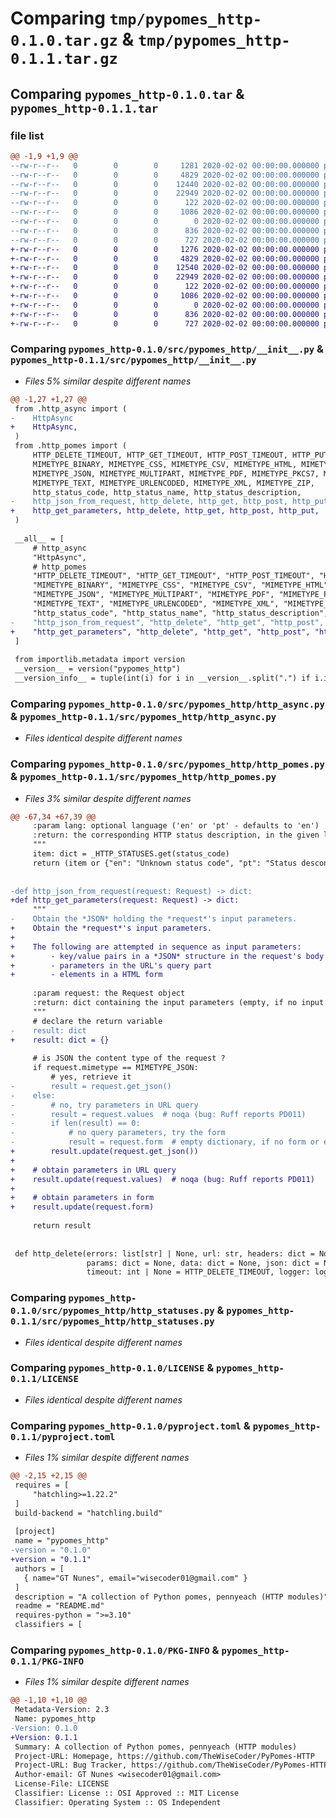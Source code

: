 # Comparing `tmp/pypomes_http-0.1.0.tar.gz` & `tmp/pypomes_http-0.1.1.tar.gz`

## Comparing `pypomes_http-0.1.0.tar` & `pypomes_http-0.1.1.tar`

### file list

```diff
@@ -1,9 +1,9 @@
--rw-r--r--   0        0        0     1281 2020-02-02 00:00:00.000000 pypomes_http-0.1.0/src/pypomes_http/__init__.py
--rw-r--r--   0        0        0     4829 2020-02-02 00:00:00.000000 pypomes_http-0.1.0/src/pypomes_http/http_async.py
--rw-r--r--   0        0        0    12440 2020-02-02 00:00:00.000000 pypomes_http-0.1.0/src/pypomes_http/http_pomes.py
--rw-r--r--   0        0        0    22949 2020-02-02 00:00:00.000000 pypomes_http-0.1.0/src/pypomes_http/http_statuses.py
--rw-r--r--   0        0        0      122 2020-02-02 00:00:00.000000 pypomes_http-0.1.0/.gitignore
--rw-r--r--   0        0        0     1086 2020-02-02 00:00:00.000000 pypomes_http-0.1.0/LICENSE
--rw-r--r--   0        0        0        0 2020-02-02 00:00:00.000000 pypomes_http-0.1.0/README.md
--rw-r--r--   0        0        0      836 2020-02-02 00:00:00.000000 pypomes_http-0.1.0/pyproject.toml
--rw-r--r--   0        0        0      727 2020-02-02 00:00:00.000000 pypomes_http-0.1.0/PKG-INFO
+-rw-r--r--   0        0        0     1276 2020-02-02 00:00:00.000000 pypomes_http-0.1.1/src/pypomes_http/__init__.py
+-rw-r--r--   0        0        0     4829 2020-02-02 00:00:00.000000 pypomes_http-0.1.1/src/pypomes_http/http_async.py
+-rw-r--r--   0        0        0    12540 2020-02-02 00:00:00.000000 pypomes_http-0.1.1/src/pypomes_http/http_pomes.py
+-rw-r--r--   0        0        0    22949 2020-02-02 00:00:00.000000 pypomes_http-0.1.1/src/pypomes_http/http_statuses.py
+-rw-r--r--   0        0        0      122 2020-02-02 00:00:00.000000 pypomes_http-0.1.1/.gitignore
+-rw-r--r--   0        0        0     1086 2020-02-02 00:00:00.000000 pypomes_http-0.1.1/LICENSE
+-rw-r--r--   0        0        0        0 2020-02-02 00:00:00.000000 pypomes_http-0.1.1/README.md
+-rw-r--r--   0        0        0      836 2020-02-02 00:00:00.000000 pypomes_http-0.1.1/pyproject.toml
+-rw-r--r--   0        0        0      727 2020-02-02 00:00:00.000000 pypomes_http-0.1.1/PKG-INFO
```

### Comparing `pypomes_http-0.1.0/src/pypomes_http/__init__.py` & `pypomes_http-0.1.1/src/pypomes_http/__init__.py`

 * *Files 5% similar despite different names*

```diff
@@ -1,27 +1,27 @@
 from .http_async import (
-    HttpAsync
+    HttpAsync,
 )
 from .http_pomes import (
     HTTP_DELETE_TIMEOUT, HTTP_GET_TIMEOUT, HTTP_POST_TIMEOUT, HTTP_PUT_TIMEOUT,
     MIMETYPE_BINARY, MIMETYPE_CSS, MIMETYPE_CSV, MIMETYPE_HTML, MIMETYPE_JAVASCRIPT,
     MIMETYPE_JSON, MIMETYPE_MULTIPART, MIMETYPE_PDF, MIMETYPE_PKCS7, MIMETYPE_SOAP,
     MIMETYPE_TEXT, MIMETYPE_URLENCODED, MIMETYPE_XML, MIMETYPE_ZIP,
     http_status_code, http_status_name, http_status_description,
-    http_json_from_request, http_delete, http_get, http_post, http_put,
+    http_get_parameters, http_delete, http_get, http_post, http_put,
 )
 
 __all__ = [
     # http_async
     "HttpAsync",
     # http_pomes
     "HTTP_DELETE_TIMEOUT", "HTTP_GET_TIMEOUT", "HTTP_POST_TIMEOUT", "HTTP_PUT_TIMEOUT",
     "MIMETYPE_BINARY", "MIMETYPE_CSS", "MIMETYPE_CSV", "MIMETYPE_HTML", "MIMETYPE_JAVASCRIPT",
     "MIMETYPE_JSON", "MIMETYPE_MULTIPART", "MIMETYPE_PDF", "MIMETYPE_PKCS7", "MIMETYPE_SOAP",
     "MIMETYPE_TEXT", "MIMETYPE_URLENCODED", "MIMETYPE_XML", "MIMETYPE_ZIP",
     "http_status_code", "http_status_name", "http_status_description",
-    "http_json_from_request", "http_delete", "http_get", "http_post", "http_put",
+    "http_get_parameters", "http_delete", "http_get", "http_post", "http_put",
 ]
 
 from importlib.metadata import version
 __version__ = version("pypomes_http")
 __version_info__ = tuple(int(i) for i in __version__.split(".") if i.isdigit())
```

### Comparing `pypomes_http-0.1.0/src/pypomes_http/http_async.py` & `pypomes_http-0.1.1/src/pypomes_http/http_async.py`

 * *Files identical despite different names*

### Comparing `pypomes_http-0.1.0/src/pypomes_http/http_pomes.py` & `pypomes_http-0.1.1/src/pypomes_http/http_pomes.py`

 * *Files 3% similar despite different names*

```diff
@@ -67,34 +67,39 @@
     :param lang: optional language ('en' or 'pt' - defaults to 'en')
     :return: the corresponding HTTP status description, in the given language
     """
     item: dict = _HTTP_STATUSES.get(status_code)
     return (item or {"en": "Unknown status code", "pt": "Status desconhecido"}).get(lang)
 
 
-def http_json_from_request(request: Request) -> dict:
+def http_get_parameters(request: Request) -> dict:
     """
-    Obtain the *JSON* holding the *request*'s input parameters.
+    Obtain the *request*'s input parameters.
+
+    The following are attempted in sequence as input parameters:
+        - key/value pairs in a *JSON* structure in the request's body
+        - parameters in the URL's query part
+        - elements in a HTML form
 
     :param request: the Request object
     :return: dict containing the input parameters (empty, if no input data exist)
     """
     # declare the return variable
-    result: dict
+    result: dict = {}
 
     # is JSON the content type of the request ?
     if request.mimetype == MIMETYPE_JSON:
         # yes, retrieve it
-        result = request.get_json()
-    else:
-        # no, try parameters in URL query
-        result = request.values  # noqa (bug: Ruff reports PD011)
-        if len(result) == 0:
-            # no query parameters, try the form
-            result = request.form  # empty dictionary, if no form or empty form
+        result.update(request.get_json())
+
+    # obtain parameters in URL query
+    result.update(request.values)  # noqa (bug: Ruff reports PD011)
+
+    # obtain parameters in form
+    result.update(request.form)
 
     return result
 
 
 def http_delete(errors: list[str] | None, url: str, headers: dict = None,
                 params: dict = None, data: dict = None, json: dict = None, auth: str = None,
                 timeout: int | None = HTTP_DELETE_TIMEOUT, logger: logging.Logger = None) -> Response:
```

### Comparing `pypomes_http-0.1.0/src/pypomes_http/http_statuses.py` & `pypomes_http-0.1.1/src/pypomes_http/http_statuses.py`

 * *Files identical despite different names*

### Comparing `pypomes_http-0.1.0/LICENSE` & `pypomes_http-0.1.1/LICENSE`

 * *Files identical despite different names*

### Comparing `pypomes_http-0.1.0/pyproject.toml` & `pypomes_http-0.1.1/pyproject.toml`

 * *Files 1% similar despite different names*

```diff
@@ -2,15 +2,15 @@
 requires = [
     "hatchling>=1.22.2"
 ]
 build-backend = "hatchling.build"
 
 [project]
 name = "pypomes_http"
-version = "0.1.0"
+version = "0.1.1"
 authors = [
   { name="GT Nunes", email="wisecoder01@gmail.com" }
 ]
 description = "A collection of Python pomes, pennyeach (HTTP modules)"
 readme = "README.md"
 requires-python = ">=3.10"
 classifiers = [
```

### Comparing `pypomes_http-0.1.0/PKG-INFO` & `pypomes_http-0.1.1/PKG-INFO`

 * *Files 1% similar despite different names*

```diff
@@ -1,10 +1,10 @@
 Metadata-Version: 2.3
 Name: pypomes_http
-Version: 0.1.0
+Version: 0.1.1
 Summary: A collection of Python pomes, pennyeach (HTTP modules)
 Project-URL: Homepage, https://github.com/TheWiseCoder/PyPomes-HTTP
 Project-URL: Bug Tracker, https://github.com/TheWiseCoder/PyPomes-HTTP/issues
 Author-email: GT Nunes <wisecoder01@gmail.com>
 License-File: LICENSE
 Classifier: License :: OSI Approved :: MIT License
 Classifier: Operating System :: OS Independent
```

